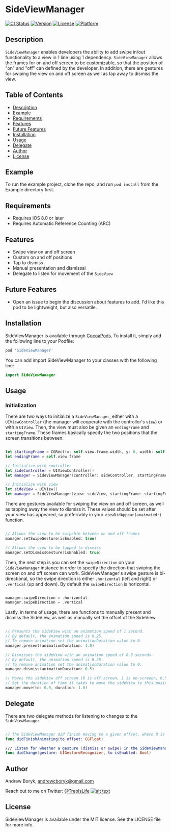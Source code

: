 # SideViewManager

[![CI Status](http://img.shields.io/travis/AndrewBoryk/SideViewManager.svg?style=flat)](https://travis-ci.org/AndrewBoryk/SideViewManager)
[![Version](https://img.shields.io/cocoapods/v/SideViewManager.svg?style=flat)](http://cocoapods.org/pods/SideViewManager)
[![License](https://img.shields.io/cocoapods/l/SideViewManager.svg?style=flat)](http://cocoapods.org/pods/SideViewManager)
[![Platform](https://img.shields.io/cocoapods/p/SideViewManager.svg?style=flat)](http://cocoapods.org/pods/SideViewManager)

## Description

`SideViewManager` enables developers the ability to add swipe in/out functionality to a view in 1 line using 1 dependency. `SideViewManager` allows the frames for on and off screen to be customizable, so that the position of "on" and "off" can defined by the developer. In addition, there are gestures for swiping the view on and off screen as well as tap away to dismiss the view.

## Table of Contents
* [Description](#description)
* [Example](#example)
* [Requirements](#requirements)
* [Features](#features)
* [Future Features](#future-features)
* [Installation](#installation)
* [Usage](#usage)
* [Delegate](#delegate)
* [Author](#author)
* [License](#license)

## Example

To run the example project, clone the repo, and run `pod install` from the Example directory first.

## Requirements

* Requires iOS 8.0 or later
* Requires Automatic Reference Counting (ARC)

## Features

* Swipe view on and off screen
* Custom on and off positions
* Tap to dismiss
* Manual presentation and dismissal
* Delegate to listen for movement of the `SideView`

## Future Features

- Open an issue to begin the discussion about features to add. I'd like this pod to be lightweight, but also versatile.

## Installation

SideViewManager is available through [CocoaPods](http://cocoapods.org). To install
it, simply add the following line to your Podfile:

```ruby
pod 'SideViewManager'
```

You can add import SideViewManager to your classes with the following line:

```swift
import SideViewManager
```

## Usage

### Initialization

There are two ways to initialize a `SideViewManager`, either with a `UIViewController` (the manager will cooperate with the controller's `view`) or with a `UIView`. Then, the view must also be given an `endingFrame` and `startingFrame`. These frames basically specify the two positions that the screen transitions between.

```swift

let startingFrame = CGRect(x: self.view.frame.width, y: 0, width: self.view.frame.width, height: self.view.frame.height)
let endingFrame = self.view.frame

// Initialize with controller
let sideController = UIViewController()
let manager = SideViewManager(controller: sideController, startingFrame: startingFrame, endingFrame: endingFrame)

// Initialize with view
let sideView = UIView()
let manager = SideViewManager(view: sideView, startingFrame: startingFrame, endingFrame: endingFrame)

```

There are gestures available for swiping the view on and off screen, as well as tapping away the view to dismiss it. These values should be set after your view has appeared, so preferrably in your `viewDidAppear(anaimated:)` function.

```swift

// Allows the view to be swipable between on and off frames
manager.setSwipeGesture(isEnabled: true)

// Allows the view to be tapped to dismiss
manager.setDismissGesture(isEnabled: true)

```

Then, the next step is you can set the `swipeDirection` on your `SideViewManager` instance in order to specify the direction that swiping the screen on and off screen can work. SideViewManager's swipe gesture is bi-directional, so the swipe direction is either `.horizontal` (left and right) or `.vertical` (up and down). By default the `swipeDirection` is horizontal.

```swift

manager.swipeDirection = .horizontal
manager.swipeDirection = .vertical

```

Lastly, in terms of usage, there are functions to manually present and dismiss the SideView, as well as manually set the offset of the SideView.

```swift

// Presents the sideView with an animation speed of 1 second. 
// By default, the animation speed is 0.25. 
// To remove animation set the animationDuration value to 0.
manager.present(animationDuration: 1.0)

// Dismisses the sideView with an animation speed of 0.5 seconds. 
// By default, the animation speed is 0.25.
// To remove animation set the animationDuration value to 0.
manager.dismiss(animationDuration: 0.5)

// Moves the sideView off screen (0 is off-screen, 1 is on-screeen, 0.5 is halfway, etc.)
// Set the duration of time it takes to move the sideView to this position.
manager.move(to: 0.0, duration: 1.0)

```

## Delegate

There are two delegate methods for listening to changes to the `SideViewManager`

```swift

// The SideViewManager did finish moving to a given offset, where 0 is off-screen, 1 is on-screen, and values can vary between 0 and 1.
func didFinishAnimating(to offset: CGFloat)

/// Listen for whether a gesture (dismiss or swipe) in the SideViewManager has been enabled/disabled
func didChange(gesture: UIGestureRecognizer, to isEnabled: Bool)

```

## Author

Andrew Boryk, andrewcboryk@gmail.com

Reach out to me on Twitter: [@TrepIsLife](https://twitter.com/TrepIsLife) [![alt text][1.2]][1]

[1.2]: http://i.imgur.com/wWzX9uB.png (twitter icon without padding)
[1]: http://www.twitter.com/TrepIsLife

## License

SideViewManager is available under the MIT license. See the LICENSE file for more info.
